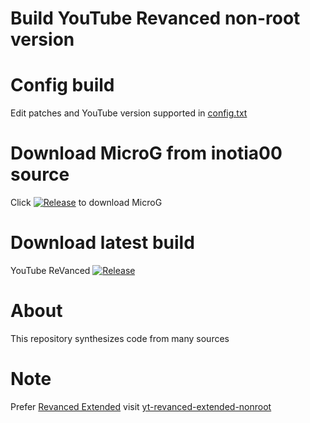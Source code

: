 # Build YouTube Revanced non-root version

# Config build
Edit patches and YouTube version supported in [config.txt](config.txt)


# Download MicroG from inotia00 source 
Click [![Release](https://img.shields.io/github/v/release/inotia00/VancedMicroG.svg)](https://github.com/inotia00/VancedMicroG/releases/latest/download/microg.apk)
to download MicroG

# Download latest build
YouTube ReVanced
 [![Release](https://img.shields.io/github/v/release/luxysiv/yt-revanced-nonroot.svg)](https://github.com/luxysiv/yt-revanced-nonroot/releases/latest/download/yt-revanced*.apk)

# About
This repository synthesizes code from many sources

# Note
Prefer [Revanced Extended](https://github.com/inotia00/revanced-patches) visit [yt-revanced-extended-nonroot](https://github.com/luxysiv/yt-revanced-extended-nonroot) 
